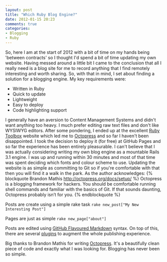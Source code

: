 ```yaml
---
layout: post
title: "Which Ruby Blog Engine?"
date: 2012-01-15 20:23
comments: true
categories:
- Blogging
- Ruby
---
```

So, here I am at the start of 2012 with a bit of time on my hands being 'between contracts' so I thought I'd spend a bit of time updating my own website.  Having messed around a little bit I came to the conclusion that all I really need is a blog site for me to record anything that I find remotely interesting and worth sharing.  So, with that in mind, I set about finding a solution for a blogging engine.  My key requirements were:

- Written in Ruby
- Quick to update
- Lightweight
- Easy to deploy
- Code highlighting support

I generally have an aversion to Content Management Systems and didn't want anything too heavy.  I much prefer editing raw text files and don't like WYSIWYG editors.  After some pondering, I ended up at the excellent [Ruby Toolbox](https://www.ruby-toolbox.com/) website which led me to [Octopress](http://octopress.org) and so far I haven't been disappointed.  I took the decision to deploy it (for free) at GitHub Pages and so far the experience has been entirely pleasurable.  I can't believe that I was actually considering writing my own blog engine as a mountable Rails 3.1 engine.  I was up and running within 30 minutes and most of that time was spent deciding which fonts and colour scheme to use.  Updating the website is as simple as committing to Git so if you're comfortable with that then you will find it a walk in the park.  As the author acknowledges:
{% blockquote Brandon Mathis http://octopress.org/docs/setup/ %}
Octopress is a blogging framework for hackers. You should be comfortable running shell commands and familiar with the basics of Git. If that sounds daunting, Octopress probably isn’t for you.
{% endblockquote %}

Posts are create using a simple rake task `rake new_post["My New Interesting Post"]`

Pages are just as simple `rake new_page["about"]`

Posts are edited using [GitHub Flavoured Markdown](http://github.github.com/github-flavored-markdown/) syntax.  On top of this, there are several [plugins](http://octopress.org/docs/plugins/) to augment the whole publishing experience.

Big thanks to Brandon Mathis for writing [Octopress](http://octopress.org).  It's a beautifully clean piece of code and exactly what I was looking for.  Blogging has never been so simple.

